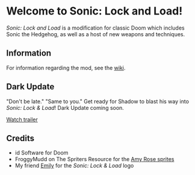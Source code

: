 # Welcome to Sonic: Lock and Load!
*Sonic: Lock and Load* is a modification for classic Doom which includes Sonic the Hedgehog, as well as a host of new weapons and techniques.
## Information
For information regarding the mod, see the [wiki](https://github.com/CutieGorlAstrid/sonicdoom/wiki).
## Dark Update

"Don't be late." "Same to you."
Get ready for Shadow to blast his way into *Sonic: Lock & Load*! Dark Update coming soon.

[Watch trailer](https://www.youtu.be/l0Vm1pDx7Q8)

## Credits
- id Software for Doom
- FroggyMudd on The Spriters Resource for the [Amy Rose sprites](https://www.spriters-resource.com/custom_edited/sonicthehedgehogcustoms/sheet/111906/)
- My friend [Emily](https://www.twitter.com/isnanoreal) for the *Sonic: Lock & Load* logo 
